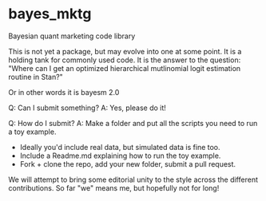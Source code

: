 # bayes_mktg
Bayesian quant marketing code library

This is not yet a package, but may evolve into one at some point. It is a holding tank for commonly used code. It is the answer to the question: "Where can I get an optimized hierarchical mutlinomial logit estimation routine in Stan?" 

Or in other words it is bayesm 2.0

Q: Can I submit something? 
A: Yes, please do it!

Q: How do I submit? 
A: Make a folder and put all the scripts you need to run a toy example. 
 * Ideally you'd include real data, but simulated data is fine too. 
 * Include a Readme.md explaining how to run the toy example. 
 * Fork + clone the repo, add your new folder, submit a pull request.
 
We will attempt to bring some editorial unity to the style across the different contributions. So far "we" means me, but hopefully not for long!
